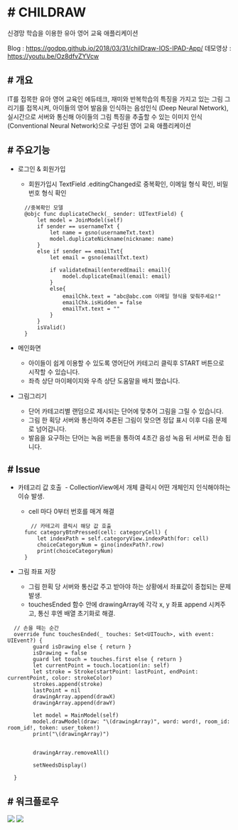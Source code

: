 # # CHILDRAW

신경망 학습을 이용한 유아 영어 교육 애플리케이션

Blog : <https://godpp.github.io/2018/03/31/chilDraw-IOS-IPAD-App/>
데모영상 : <https://youtu.be/Oz8dfvZYVcw>

## # 개요

IT를 접목한 유아 영어 교육인 에듀테크, 재미와 반복학습의 특징을 가지고 있는 그림 그리기를 접목시켜, 
아이들의 영어 발음을 인식하는 음성인식 (Deep Neural Network), 실시간으로 서버와 통신해 아이들의 그림 
특징을 추출할 수 있는 이미지 인식 (Conventional Neural Network)으로 구성된 영어 교육 애플리케이션

## # 주요기능

* 로그인 & 회원가입
  - 회원가입시 TextField .editingChanged로 중복확인, 이메일 형식 확인, 비밀번호 형식 확인
  ```
    //중복확인 모델
    @objc func duplicateCheck(_ sender: UITextField) {
        let model = JoinModel(self)
        if sender == usernameTxt {
            let name = gsno(usernameTxt.text)
            model.duplicateNickname(nickname: name)
        }
        else if sender == emailTxt{
            let email = gsno(emailTxt.text)
            
            if validateEmail(enteredEmail: email){
                model.duplicateEmail(email: email)
            }
            else{
                emailChk.text = "abc@abc.com 이메일 형식을 맞춰주세요!"
                emailChk.isHidden = false
                emailTxt.text = ""
            }
        }
        isValid()
    }
    ```

* 메인화면
  - 아이들이 쉽게 이용할 수 있도록 영어단어 카테고리 클릭후 START 버튼으로 시작할 수 있습니다.
  - 좌측 상단 마이페이지와 우측 상단 도움말을 배치 했습니다.
  
* 그림그리기
  - 단어 카테고리별 랜덤으로 제시되는 단어에 맞추어 그림을 그릴 수 있습니다.
  - 그림 한 획당 서버와 통신하여 추론된 그림이 맞으면 정답 표시 이후 다음 문제로 넘어갑니다.
  - 발음을 요구하는 단어는 녹음 버튼을 통하여 4초간 음성 녹음 뒤 서버로 전송 됩니다.
  
## # Issue

* 카테고리 값 호출
  - CollectionView에서 개체 클릭시 어떤 개체인지 인식해야하는 이슈 발생.
  - cell 마다 0부터 번호를 매겨 해결
  
  ```
      // 카테고리 클릭시 해당 값 호출
    func categoryBtnPressed(cell: categoryCell) {
        let indexPath = self.categoryView.indexPath(for: cell)
        choiceCategoryNum = gino(indexPath?.row)
        print(choiceCategoryNum)
    }
  ```
  
* 그림 좌표 저장
  - 그림 한획 당 서버와 통신값 주고 받아야 하는 상황에서 좌표값이 중첩되는 문제 발생.
  - touchesEnded 함수 안에 drawingArray에 각각 x, y 좌표 append 시켜주고, 통신 후엔 배열 초기화로 해결.
  
```
  // 손을 떼는 순간
  override func touchesEnded(_ touches: Set<UITouch>, with event: UIEvent?) {
        guard isDrawing else { return }
        isDrawing = false
        guard let touch = touches.first else { return }
        let currentPoint = touch.location(in: self)
        let stroke = Stroke(startPoint: lastPoint, endPoint: currentPoint, color: strokeColor)
        strokes.append(stroke)
        lastPoint = nil
        drawingArray.append(drawX)
        drawingArray.append(drawY)
        
        let model = MainModel(self)
        model.drawModel(draw: "\(drawingArray)", word: word!, room_id: room_id!, token: user_token!)
        print("\(drawingArray)")
        
        
        drawingArray.removeAll()
        
        setNeedsDisplay()
        
  } 
```

## # 워크플로우

<img src = "/image/childraw_워크플로우_1.jpg">
<img src = "/image/childraw_워크플로우_2.jpg">
